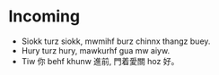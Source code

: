 # Incoming

* Siokk turz siokk, mwmihf burz chinnx thangz buey.
* Hury turz hury, mawkurhf gua mw aiyw.
* Tiw 你 behf khunw 進前, 門着愛關 hoz 好。